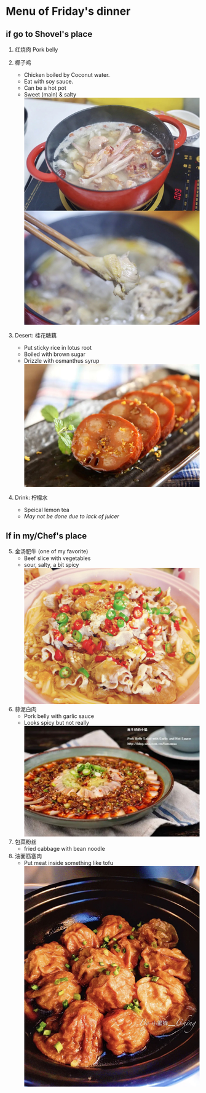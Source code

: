 # Menu of Friday's dinner

## if go to Shovel's place
1. 红烧肉 Pork belly
2. 椰子鸡 
   + Chicken boiled by Coconut water. 
   + Eat with soy sauce. 
   + Can be a hot pot
   + Sweet (main) & salty 
![椰子鸡](imgs/2.jpg)
3. Desert: 桂花糖藕
   + Put sticky rice in lotus root
   + Boiled with brown sugar
   + Drizzle with osmanthus syrup  
![桂花糖藕](imgs/3.jpg)

4. Drink: 柠檬水
   + Speical lemon tea
   + *May not be done due to lack of juicer*

## If in my/Chef's place
5. 金汤肥牛 (one of my favorite)
    + Beef slice with vegetables
    + sour, salty, a bit spicy
![金汤肥牛](imgs/5.jpg)
6. 蒜泥白肉
    + Pork belly with garlic sauce
    + Looks spicy but not really
![蒜泥白肉](imgs/6.jpg)
7. 包菜粉丝
    + fried cabbage with bean noodle  
8. 油面筋塞肉
    + Put meat inside something like tofu
![油面筋塞肉](imgs/8.jpg)
